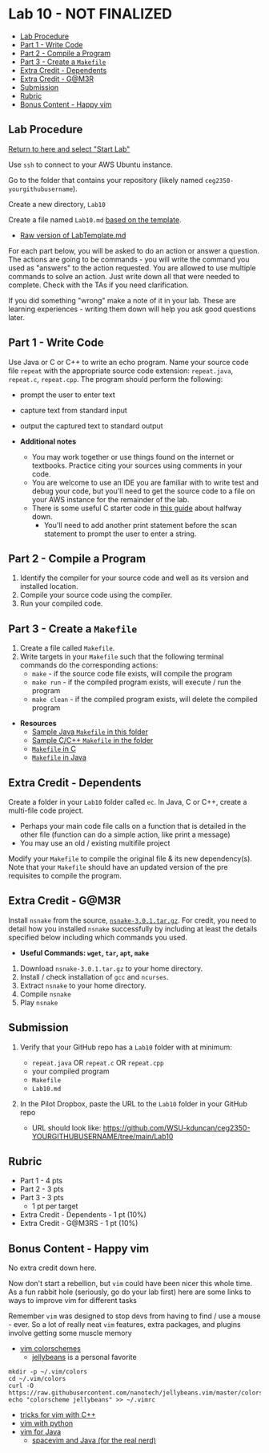 # Lab 10 - NOT FINALIZED

- [Lab Procedure](#Lab-Procedure)
- [Part 1 - Write Code](#Part-1---Write-Code)
- [Part 2 - Compile a Program](#Part-2---Compile-a-Program)
- [Part 3 - Create a `Makefile`](#Part-3---Create-a-Makefile)
- [Extra Credit - Dependents](#Extra-Credit---Dependents)
- [Extra Credit - G@M3R](#Extra-Credit---G@M3R)
- [Submission](#Submission)
- [Rubric](#Rubric)
- [Bonus Content - Happy vim](#Bonus-Content---Happy-vim)

## Lab Procedure

[Return to here and select "Start Lab"](https://awsacademy.instructure.com/courses/36184/modules/items/3080473)

Use `ssh` to connect to your AWS Ubuntu instance.

Go to the folder that contains your repository (likely named `ceg2350-yourgithubusername`).

Create a new directory, `Lab10`

Create a file named `Lab10.md` [based on the template](LabTemplate.md).

- [Raw version of LabTemplate.md](https://raw.githubusercontent.com/pattonsgirl/CEG2350/main/Labs/Lab10/LabTemplate.md)

For each part below, you will be asked to do an action or answer a question. The actions are going to be commands - you will write the command you used as "answers" to the action requested. You are allowed to use multiple commands to solve an action. Just write down all that were needed to complete. Check with the TAs if you need clarification.

If you did something "wrong" make a note of it in your lab. These are learning experiences - writing them down will help you ask good questions later.

## Part 1 - Write Code

Use Java or C or C++ to write an echo program. Name your source code file `repeat` with the appropriate source code extension: `repeat.java`, `repeat.c`, `repeat.cpp`. The program should perform the following:

- prompt the user to enter text
- capture text from standard input
- output the captured text to standard output

- **Additional notes**
  - You may work together or use things found on the internet or textbooks. Practice citing your sources using comments in your code.
  - You are welcome to use an IDE you are familiar with to write test and debug your code, but you'll need to get the source code to a file on your AWS instance for the remainder of the lab.
  - There is some useful C starter code in [this guide](https://www.geeksforgeeks.org/taking-string-input-space-c-3-different-methods/) about halfway down.
    - You'll need to add another print statement before the scan statement to prompt the user to enter a string.

## Part 2 - Compile a Program

1. Identify the compiler for your source code and well as its version and installed location.
2. Compile your source code using the compiler.
3. Run your compiled code.

## Part 3 - Create a `Makefile`

1. Create a file called `Makefile`.
2. Write targets in your `Makefile` such that the following terminal commands do the corresponding actions:
   - `make` - if the source code file exists, will compile the program
   - `make run` - if the compiled program exists, will execute / run the program
   - `make clean` - if the compiled program exists, will delete the compiled program

- **Resources**
  - [Sample Java `Makefile` in this folder](./Makefile-Java)
  - [Sample C/C++ `Makefile` in the folder](./Makefile-C)
  - [`Makefile` in C](https://www.cs.swarthmore.edu/~newhall/unixhelp/howto_makefiles.html#C)
  - [`Makefile` in Java](https://www.cs.swarthmore.edu/~newhall/unixhelp/howto_makefiles.html#java)

## Extra Credit - Dependents

Create a folder in your `Lab10` folder called `ec`. In Java, C or C++, create a multi-file code project.

- Perhaps your main code file calls on a function that is detailed in the other file (function can do a simple action, like print a message)
- You may use an old / existing multifile project

Modify your `Makefile` to compile the original file & its new dependency(s). Note that your `Makefile` should have an updated version of the pre requisites to compile the program.

## Extra Credit - G@M3R

Install `nsnake` from the source, [`nsnake-3.0.1.tar.gz`](nsnake-3.0.1.tar.gz). For credit, you need to detail how you installed `nsnake` successfully by including at least the details specified below including which commands you used.

- **Useful Commands: `wget`, `tar`, `apt`, `make`**

1. Download `nsnake-3.0.1.tar.gz` to your home directory.
2. Install / check installation of `gcc` and `ncurses`.
3. Extract `nsnake` to your home directory.
4. Compile `nsnake`
5. Play `nsnake`

## Submission

1. Verify that your GitHub repo has a `Lab10` folder with at minimum:

   - `repeat.java` OR `repeat.c` OR `repeat.cpp`
   - your compiled program
   - `Makefile`
   - `Lab10.md`

2. In the Pilot Dropbox, paste the URL to the `Lab10` folder in your GitHub repo
   - URL should look like: https://github.com/WSU-kduncan/ceg2350-YOURGITHUBUSERNAME/tree/main/Lab10

## Rubric

- Part 1 - 4 pts
- Part 2 - 3 pts
- Part 3 - 3 pts
  - 1 pt per target
- Extra Credit - Dependents - 1 pt (10%)
- Extra Credit - G@M3RS - 1 pt (10%)

## Bonus Content - Happy vim

No extra credit down here.

Now don't start a rebellion, but `vim` could have been nicer this whole time. As a fun rabbit hole (seriously, go do your lab first) here are some links to ways to improve vim for different tasks

Remember `vim` was designed to stop devs from having to find / use a mouse - ever. So a lot of really neat `vim` features, extra packages, and plugins involve getting some muscle memory

- [vim colorschemes](https://vimcolorschemes.com/)
  - [jellybeans](https://github.com/nanotech/jellybeans.vim) is a personal favorite

```
mkdir -p ~/.vim/colors
cd ~/.vim/colors
curl -O https://raw.githubusercontent.com/nanotech/jellybeans.vim/master/colors/jellybeans.vim
echo "colorscheme jellybeans" >> ~/.vimrc
```

- [tricks for vim with C++](https://www.incredibuild.com/blog/vim-c-there-is-such-a-thing-tricks-to-use-vim-in-c)
- [vim with python](https://realpython.com/vim-and-python-a-match-made-in-heaven/)
- [vim for Java](https://jqno.nl/post/2020/09/09/my-vim-setup/)
  - [spacevim and Java (for the real nerd)](https://spacevim.org/use-vim-as-a-java-ide/)

